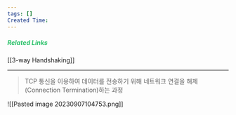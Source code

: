 ```yaml
---
tags: []
Created Time:
---
```

##### <font color="#2DC26B">Related Links</font>
[[3-way Handshaking]]
___
> TCP 통신을 이용하여 데이터를 전송하기 위해 네트워크 연결을 해제(Connection Termination)하는 과정

![[Pasted image 20230907104753.png]]